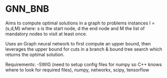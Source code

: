 # GNN_BNB

Aims to compute optimal solutions in a graph to problems instances I = (s,d,M) where: s is the start node, d the end node and M the list of mandatory nodes to visit at least once.

Uses an Graph neural network to first compute an upper bound, then leverages the upper bound for cuts in a branch & bound tree search which returns the optimal solution.

Requirements:
-SWIG (need to setup config files for numpy so C++ knows where to look for required files), numpy, networkx, scipy, tensorflow
